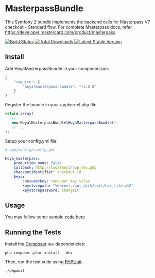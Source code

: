 MasterpassBundle
================
This Symfony 2 bundle implements the backend calls for Masterpass V7 checkout - Standard flow. For complete Masterpass docs, refer https://developer.mastercard.com/product/masterpass

[![Build Status](https://travis-ci.org/marcoshoya/MasterpassBundle.svg?branch=master)](https://travis-ci.org/marcoshoya/MasterpassBundle)
[![Total Downloads](https://poser.pugx.org/hoya/masterpass-bundle/downloads)](https://packagist.org/packages/hoya/masterpass-bundle)
[![Latest Stable Version](https://poser.pugx.org/hoya/masterpass-bundle/v/stable)](https://packagist.org/packages/hoya/masterpass-bundle)


Install
-------
Add HoyaMasterpassBundle in your composer.json:

```js
{
    "require": {
        "hoya/masterpass-bundle": "~3.0.0"
    }
}
```

Register the bundle in your appkernel.php file

```js
return array(
   // ...
   new Hoya\MasterpassBundle\HoyaMasterpassBundle(),
   // ...
);
```

Setup your config.yml file

```yml
# app/config/config.yml

hoya_masterpass:
    production_mode: false
    callback: http://localhost/app_dev.php
    checkoutidentifier: checkout_id
    keys:
        consumerkey: consumer_key_value
        keystorepath: "%kernel.root_dir%/cert/csr_file.p12"
        keystorepassword: changeit

```
Usage
-----
You may follow some sample [code here](https://github.com/marcoshoya/MasterpassBundle/blob/master/Controller/MasterpassController.php)

Running the Tests
-----------------

Install the [Composer](http://getcomposer.org/) `dev` dependencies:

    php composer.phar install --dev

Then, run the test suite using
[PHPUnit](https://github.com/sebastianbergmann/phpunit/):

    ./phpunit
